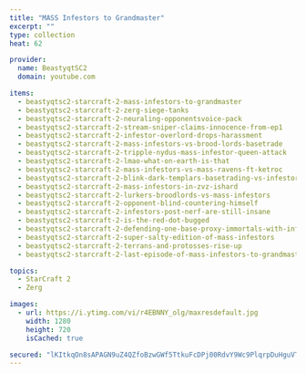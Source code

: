 ```yaml
---
title: "MASS Infestors to Grandmaster"
excerpt: ""
type: collection
heat: 62

provider:
  name: BeastyqtSC2
  domain: youtube.com

items:
  - beastyqtsc2-starcraft-2-mass-infestors-to-grandmaster
  - beastyqtsc2-starcraft-2-zerg-siege-tanks
  - beastyqtsc2-starcraft-2-neuraling-opponentsvoice-pack
  - beastyqtsc2-starcraft-2-stream-sniper-claims-innocence-from-ep1
  - beastyqtsc2-starcraft-2-infestor-overlord-drops-harassment
  - beastyqtsc2-starcraft-2-mass-infestors-vs-brood-lords-basetrade
  - beastyqtsc2-starcraft-2-tripple-nydus-mass-infestor-queen-attack
  - beastyqtsc2-starcraft-2-lmao-what-on-earth-is-that
  - beastyqtsc2-starcraft-2-mass-infestors-vs-mass-ravens-ft-ketroc
  - beastyqtsc2-starcraft-2-blink-dark-templars-basetrading-vs-infestors
  - beastyqtsc2-starcraft-2-mass-infestors-in-zvz-ishard
  - beastyqtsc2-starcraft-2-lurkers-broodlords-vs-mass-infestors
  - beastyqtsc2-starcraft-2-opponent-blind-countering-himself
  - beastyqtsc2-starcraft-2-infestors-post-nerf-are-still-insane
  - beastyqtsc2-starcraft-2-is-the-red-dot-bugged
  - beastyqtsc2-starcraft-2-defending-one-base-proxy-immortals-with-infestors
  - beastyqtsc2-starcraft-2-super-salty-edition-of-mass-infestors
  - beastyqtsc2-starcraft-2-terrans-and-protosses-rise-up
  - beastyqtsc2-starcraft-2-last-episode-of-mass-infestors-to-grandmaster

topics:
  - StarCraft 2
  - Zerg

images:
  - url: https://i.ytimg.com/vi/r4EBNNY_olg/maxresdefault.jpg
    width: 1280
    height: 720
    isCached: true

secured: "lKItkqOn8sAPAGN9uZ4QZfoBzwGWf5TtkuFcDPj00RdvY9Wc9PlqrpDuHguVT+ybyi9iawP+6T0RFTUKibo7MTFb9dAO4gyuJLUtdF1qWDKamDvPOmIIHmbWPPKaHtLKzo0LrEFT2p2RYSAAL9fEavf12AV0gYrliTPZT+EQGiXhTbn52fg5YEXuJyhKxSq1+NY4fp6T3uFLbaW94q9TjlvIO4dks2QtHItM5QCJmQbR9idF3/w8F/PxP2sCf4rC63bt+VRN3lnetvUIfhqKT7AjT6W64u6CzmUNxm5/Vi+Ka9GJN5QZmBxBYaE9O5ElOg2HKKoopKZzBsw6SqRlM9rCT5/q54l75YXrEhnSSM4=;t4V33Ksz9/foAdkwVpvOUA=="
---
```


